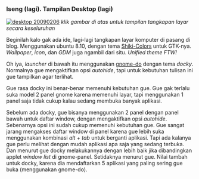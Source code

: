 ### Iseng (lagi). Tampilan Desktop (lagi)

[![desktop 20090206](http://dl.getdropbox.com/u/112837/kriwil.com/image/desktop-20090206-t.png)](http://dl.getdropbox.com/u/112837/kriwil.com/image/desktop-20090206.png)
_klik gambar di atas untuk tampilan tangkapan layar secara keseluruhan_

Beginilah kalo gak ada ide, lagi-lagi tangkapan layar komputer di pasang di blog. Menggunakan ubuntu 8.10, dengan tema [Shiki-Colors](http://gnome-look.org/content/show.php/Shiki-Colors?content=86717) untuk GTK-nya. _Wallpaper_, _icon_, dan _GDM_ juga ngambil dari situ. _Unified theme FTW!_

Oh iya, _launcher_ di bawah itu menggunakan [gnome-do](http://do.davebsd.com) dengan tema _docky_. Normalnya gue mengaktifkan opsi _autohide_, tapi untuk kebutuhan tulisan ini gue tampilkan agar terlihat.

Gue rasa docky ini benar-benar memenuhi kebutuhan gue. Gue gak terlalu suka model 2 panel gnome karena memenuhi layar, tapi menggunakan 1 panel saja tidak cukup kalau sedang membuka banyak aplikasi. 

Sebelum ada docky, gue bisanya menggunakan 2 panel dengan panel bawah untuk daftar window, dengan mengaktifkan opsi _autohide_. Sebenarnya opsi ini sudah cukup memenuhi kebutuhan gue. Gue sangat jarang mengakses daftar window di panel karena gue lebih suka menggunakan kombinasi _alt + tab_ untuk berganti aplikasi. Tapi ada kalanya gue perlu melihat dengan mudah aplikasi apa saja yang sedang terbuka. Dan menurut gue docky melakukannya dengan lebih baik jika dibandingkan applet _window list_ di gnome-panel. Setidaknya menurut gue. Nilai tambah untuk docky, karena dia mendaftarkan 5 aplikasi yang paling sering gue buka (menggunakan gnome-do).

<!-- METADATA: {"time": "2009-02-06 12:00:01", "title": "Iseng (lagi). Tampilan Desktop (lagi)"} -->

